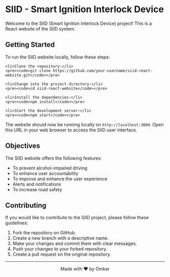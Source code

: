  <h1>SIID - Smart Ignition Interlock Device</h1>

  <p>Welcome to the SIID (Smart Ignition Interlock Device) project! This is a React website of the SIID system.</p>

  <h2>Getting Started</h2>

  <p>To run the SIID website locally, follow these steps:</p>

  
    <li>Clone the repository:</li>
    <pre><code>git clone https://github.com/your-username/siid-react-website.git</code></pre>

    <li>Change into the project directory:</li>
    <pre><code>cd siid-react-website</code></pre>

    <li>Install the dependencies:</li>
    <pre><code>npm install</code></pre>

    <li>Start the development server:</li>
    <pre><code>npm start</code></pre>
  

  <p>The website should now be running locally on <code>http://localhost:3000</code>. Open this URL in your web browser to access the SIID user interface.</p>

  <h2>Objectives</h2>

  <p>The SIID website offers the following features:</p>

  <ul>
    <li>To prevent alcohol-impaired driving</li>
    <li>To enhance user accountability</li>
    <li>To improve and enhance the user experience</li>
    <li>Alerts and notifications</li>
    <li>To increase road safety</li>
  </ul>

  <h2>Contributing</h2>

  <p>If you would like to contribute to the SIID project, please follow these guidelines:</p>

  <ol>
    <li>Fork the repository on GitHub.</li>
    <li>Create a new branch with a descriptive name.</li>
    <li>Make your changes and commit them with clear messages.</li>
    <li>Push your changes to your forked repository.</li>
    <li>Create a pull request on the original repository.</li>
  </ol>

  <hr>

  <p align="center">Made with ❤️ by Omkar</p>

